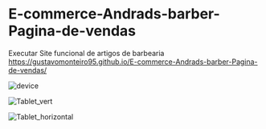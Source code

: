 # E-commerce-Andrads-barber-Pagina-de-vendas
Executar Site funcional de artigos de barbearia
https://gustavomonteiro95.github.io/E-commerce-Andrads-barber-Pagina-de-vendas/

![device](https://github.com/Gustavomonteiro95/E-commerce-Andrads-barber-Pagina-de-vendas/assets/82708206/ae951cea-a443-46a2-99bd-071994605645)

![Tablet_vert](https://github.com/Gustavomonteiro95/E-commerce-Andrads-barber-Pagina-de-vendas/assets/82708206/fb0d0543-39c3-4a68-b2d4-0d7fdb1746be)


![Tablet_horizontal](https://github.com/Gustavomonteiro95/E-commerce-Andrads-barber-Pagina-de-vendas/assets/82708206/b30aa361-bf86-4068-a38b-f6235ca16397)
